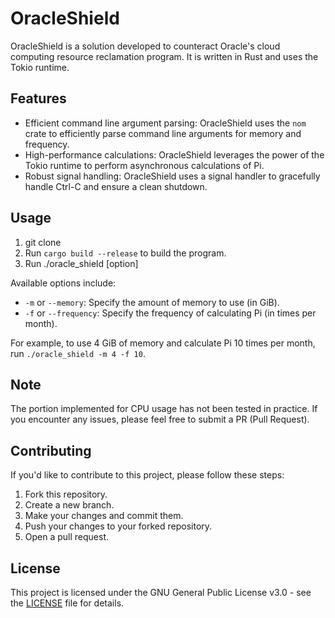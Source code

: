 # OracleShield

OracleShield is a solution developed to counteract Oracle's cloud computing resource reclamation program. It is written in Rust and uses the Tokio runtime.

## Features

- Efficient command line argument parsing: OracleShield uses the `nom` crate to efficiently parse command line arguments for memory and frequency.
- High-performance calculations: OracleShield leverages the power of the Tokio runtime to perform asynchronous calculations of Pi.
- Robust signal handling: OracleShield uses a signal handler to gracefully handle Ctrl-C and ensure a clean shutdown.

## Usage

1. git clone
2. Run `cargo build --release` to build the program.
3. Run ./oracle_shield [option]

Available options include:

- `-m` or `--memory`: Specify the amount of memory to use (in GiB).
- `-f` or `--frequency`: Specify the frequency of calculating Pi (in times per month).

For example, to use 4 GiB of memory and calculate Pi 10 times per month, run `./oracle_shield -m 4 -f 10`.

## Note

The portion implemented for CPU usage has not been tested in practice. If you encounter any issues, please feel free to submit a PR (Pull Request).

## Contributing

If you'd like to contribute to this project, please follow these steps:

1. Fork this repository.
2. Create a new branch.
3. Make your changes and commit them.
4. Push your changes to your forked repository.
5. Open a pull request.

## License

This project is licensed under the GNU General Public License v3.0 - see the [LICENSE](./LICENSE) file for details.
